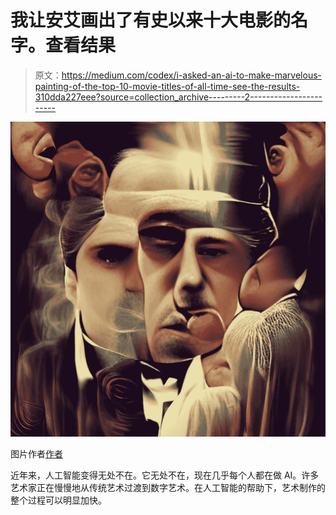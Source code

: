 # 我让安艾画出了有史以来十大电影的名字。查看结果

> 原文：<https://medium.com/codex/i-asked-an-ai-to-make-marvelous-painting-of-the-top-10-movie-titles-of-all-time-see-the-results-310dda227eee?source=collection_archive---------2----------------------->

![](img/c4714b65bf2236b6681cd58488a59b3d.png)

图片作者[作者](/@jimclydemonge)

近年来，人工智能变得无处不在。它无处不在，现在几乎每个人都在做 AI。许多艺术家正在慢慢地从传统艺术过渡到数字艺术。在人工智能的帮助下，艺术制作的整个过程可以明显加快。